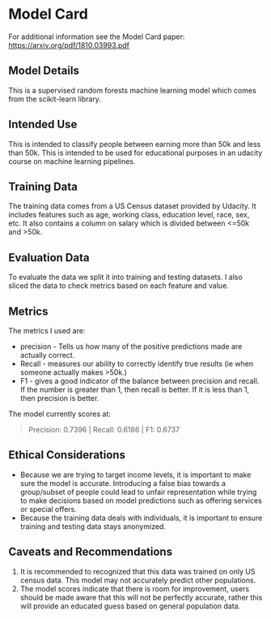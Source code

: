 # Model Card

For additional information see the Model Card paper: https://arxiv.org/pdf/1810.03993.pdf

## Model Details
This is a supervised random forests machine learning model which comes from the scikit-learn library.
## Intended Use
This is intended to classify people between earning more than 50k and less than 50k.
This is intended to be used for educational purposes in an udacity course on machine learning pipelines.
## Training Data
The training data comes from a US Census dataset provided by Udacity. It includes features such as age, working class, education level, race, sex, etc.
It also contains a column on salary which is divided between <=50k and >50k.
## Evaluation Data
To evaluate the data we split it into training and testing datasets. I also sliced the data to check metrics based on each feature and value.
## Metrics
The metrics I used are:
* precision - Tells us how many of the positive predictions made are actually correct.
* Recall - measures our ability to correctly identify true results (ie when someone actually makes >50k.)
* F1 - gives a good indicator of the balance between precision and recall. If the number is greater than 1, then recall is better. If it is less than 1, then precision is better.

The model currently scores at:
> Precision: 0.7396 | Recall: 0.6186 | F1: 0.6737

## Ethical Considerations
* Because we are trying to target income levels, it is important to make sure the model is accurate. Introducing a false bias towards a group/subset of people could lead to unfair representation while trying to make decisions based on model predictions such as offering services or special offers.
* Because the training data deals with individuals, it is important to ensure training and testing data stays anonymized.

## Caveats and Recommendations

1. It is recommended to recognized that this data was trained on only US census data. This model may not accurately predict other populations.
2. The model scores indicate that there is room for improvement, users should be made aware that this will not be perfectly accurate, rather this will provide an educated guess based on general population data.

